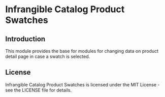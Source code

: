 # Infrangible Catalog Product Swatches

## Introduction

This module provides the base for modules for changing data on product detail page in case a swatch is selected.

## License

Infrangible Catalog Product Swatches is licensed under the MIT License - see the LICENSE file for details.
